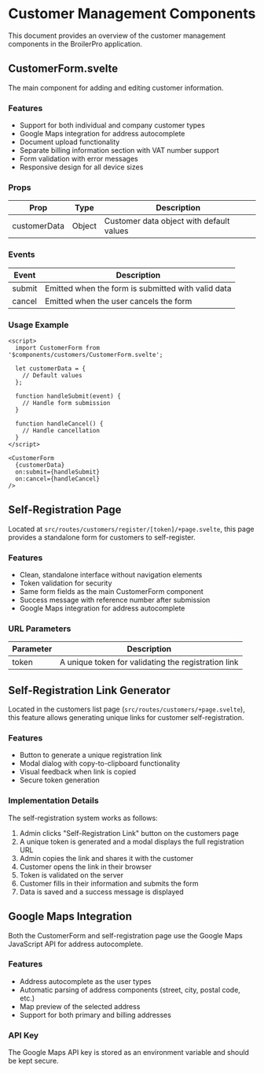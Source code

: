 # Customer Management Components

This document provides an overview of the customer management components in the BroilerPro application.

## CustomerForm.svelte

The main component for adding and editing customer information.

### Features

- Support for both individual and company customer types
- Google Maps integration for address autocomplete
- Document upload functionality
- Separate billing information section with VAT number support
- Form validation with error messages
- Responsive design for all device sizes

### Props

| Prop | Type | Description |
|------|------|-------------|
| customerData | Object | Customer data object with default values |

### Events

| Event | Description |
|-------|-------------|
| submit | Emitted when the form is submitted with valid data |
| cancel | Emitted when the user cancels the form |

### Usage Example

```svelte
<script>
  import CustomerForm from '$components/customers/CustomerForm.svelte';
  
  let customerData = {
    // Default values
  };
  
  function handleSubmit(event) {
    // Handle form submission
  }
  
  function handleCancel() {
    // Handle cancellation
  }
</script>

<CustomerForm 
  {customerData} 
  on:submit={handleSubmit} 
  on:cancel={handleCancel} 
/>
```

## Self-Registration Page

Located at `src/routes/customers/register/[token]/+page.svelte`, this page provides a standalone form for customers to self-register.

### Features

- Clean, standalone interface without navigation elements
- Token validation for security
- Same form fields as the main CustomerForm component
- Success message with reference number after submission
- Google Maps integration for address autocomplete

### URL Parameters

| Parameter | Description |
|-----------|-------------|
| token | A unique token for validating the registration link |

## Self-Registration Link Generator

Located in the customers list page (`src/routes/customers/+page.svelte`), this feature allows generating unique links for customer self-registration.

### Features

- Button to generate a unique registration link
- Modal dialog with copy-to-clipboard functionality
- Visual feedback when link is copied
- Secure token generation

### Implementation Details

The self-registration system works as follows:

1. Admin clicks "Self-Registration Link" button on the customers page
2. A unique token is generated and a modal displays the full registration URL
3. Admin copies the link and shares it with the customer
4. Customer opens the link in their browser
5. Token is validated on the server
6. Customer fills in their information and submits the form
7. Data is saved and a success message is displayed

## Google Maps Integration

Both the CustomerForm and self-registration page use the Google Maps JavaScript API for address autocomplete.

### Features

- Address autocomplete as the user types
- Automatic parsing of address components (street, city, postal code, etc.)
- Map preview of the selected address
- Support for both primary and billing addresses

### API Key

The Google Maps API key is stored as an environment variable and should be kept secure.
